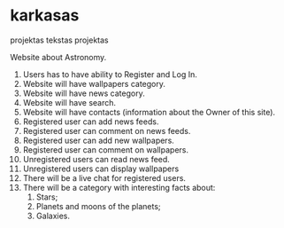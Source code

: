 # karkasas
projektas tekstas projektas

Website about Astronomy.

1. Users has to have ability to Register and Log In.
2. Website will have wallpapers category.
3. Website will have news category.
4. Website will have search.
5. Website will have contacts (information about the Owner of this site).
6. Registered user can add news feeds.
7. Registered user can comment on news feeds.
8. Registered user can add new wallpapers.
9. Registered user can comment on wallpapers.
10. Unregistered users can read news feed.
11. Unregistered users can display wallpapers
12. There will be a live chat for registered users.
13. There will be a category with interesting facts about:
    1) Stars;
    2) Planets and moons of the planets;
    3) Galaxies.